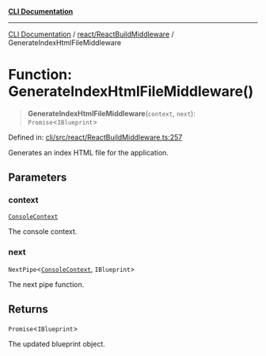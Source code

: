 [**CLI Documentation**](../../../README.md)

***

[CLI Documentation](../../../README.md) / [react/ReactBuildMiddleware](../README.md) / GenerateIndexHtmlFileMiddleware

# Function: GenerateIndexHtmlFileMiddleware()

> **GenerateIndexHtmlFileMiddleware**(`context`, `next`): `Promise`\<`IBlueprint`\>

Defined in: [cli/src/react/ReactBuildMiddleware.ts:257](https://github.com/stonemjs/cli/blob/ae332002b2560de84ae3a35accc1d91282bd1543/src/react/ReactBuildMiddleware.ts#L257)

Generates an index HTML file for the application.

## Parameters

### context

[`ConsoleContext`](../../../declarations/interfaces/ConsoleContext.md)

The console context.

### next

`NextPipe`\<[`ConsoleContext`](../../../declarations/interfaces/ConsoleContext.md), `IBlueprint`\>

The next pipe function.

## Returns

`Promise`\<`IBlueprint`\>

The updated blueprint object.
